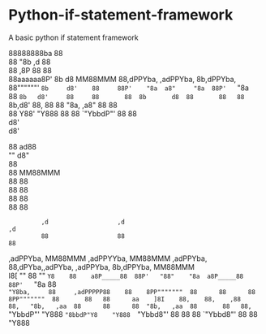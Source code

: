 # Python-if-statement-framework
A basic python if statement framework



88888888ba                         88                                     
88      "8b                 ,d     88                                     
88      ,8P                 88     88                                     
88aaaaaa8P'  8b       d8  MM88MMM  88,dPPYba,    ,adPPYba,   8b,dPPYba,   
88""""""'    `8b     d8'    88     88P'    "8a  a8"     "8a  88P'   `"8a  
88            `8b   d8'     88     88       88  8b       d8  88       88  
88             `8b,d8'      88,    88       88  "8a,   ,a8"  88       88  
88               Y88'       "Y888  88       88   `"YbbdP"'   88       88  
                 d8'                                                      
                d8'   


88     ad88  
""    d8"    
      88     
88  MM88MMM  
88    88     
88    88     
88    88     
88    88     
             
                                                                 
                                                                                                    
             ,d                   ,d                                                              ,d     
             88                   88                                                              88     
,adPPYba,  MM88MMM  ,adPPYYba,  MM88MMM  ,adPPYba,  88,dPYba,,adPYba,    ,adPPYba,  8b,dPPYba,  MM88MMM  
I8[    ""    88     ""     `Y8    88    a8P_____88  88P'   "88"    "8a  a8P_____88  88P'   `"8a   88     
 `"Y8ba,     88     ,adPPPPP88    88    8PP"""""""  88      88      88  8PP"""""""  88       88   88     
aa    ]8I    88,    88,    ,88    88,   "8b,   ,aa  88      88      88  "8b,   ,aa  88       88   88,    
`"YbbdP"'    "Y888  `"8bbdP"Y8    "Y888  `"Ybbd8"'  88      88      88   `"Ybbd8"'  88       88   "Y888  
                                                                                                         
                                                                                                         
